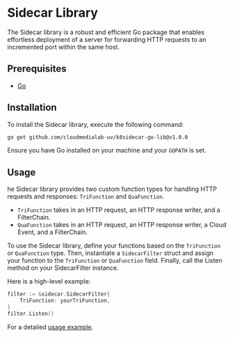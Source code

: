 # Sidecar Library

The Sidecar library is a robust and efficient Go package that enables effortless deployment of a server for forwarding HTTP requests to an incremented port within the same host.

## Prerequisites

-   [Go](https://go.dev/doc/install)

## Installation

To install the Sidecar library, execute the following command:

```bash
go get github.com/cloudmedialab-uv/k8sidecar-go-lib@v1.0.0
```

Ensure you have Go installed on your machine and your `GOPATH` is set.

## Usage

he Sidecar library provides two custom function types for handling HTTP requests and responses: `TriFunction` and `QuaFunction`.

-   `TriFunction` takes in an HTTP request, an HTTP response writer, and a FilterChain.
-   `QuaFunction` takes in an HTTP request, an HTTP response writer, a Cloud Event, and a FilterChain.

To use the Sidecar library, define your functions based on the `TriFunction` or `QuaFunction` type. Then, instantiate a `SidecarFilter` struct and assign your function to the `TriFunction` or `QuaFunction` field. Finally, call the Listen method on your SidecarFilter instance.

Here is a high-level example:

```go
filter := &sidecar.SidecarFilter{
    TriFunction: yourTriFunction,
}
filter.Listen()
```

For a detailed [usage example](https://github/).
